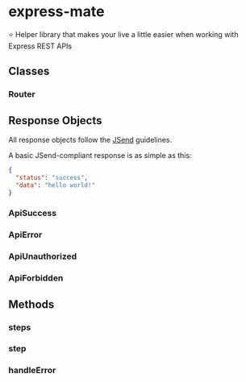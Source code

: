 # express-mate

:star: Helper library that makes your live a little easier when working with Express REST APIs

## Classes

### Router

## Response Objects

All response objects follow the [JSend](https://labs.omniti.com/labs/jsend) guidelines.

A basic JSend-compliant response is as simple as this:

```json
{
  "status": "success",
  "data": "hello world!"
}
```

### ApiSuccess

### ApiError

### ApiUnauthorized

### ApiForbidden

## Methods

### steps

### step

### handleError

